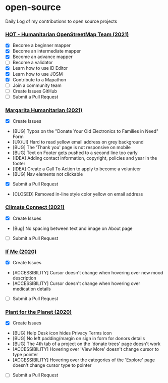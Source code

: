 # open-source
Daily Log of my contributions to open source projects


### [HOT - Humanitarian OpenStreetMap Team (2021)](https://tasks.hotosm.org)
- [x] Become a beginner mapper
- [x] Become an intermediate mapper
- [x] Become an advance mapper
- [ ] Become a validator
- [x] Learn how to use iD Editor
- [x] Learn how to use JOSM
- [x] Contribute to a Mapathon
- [ ] Join a community team
- [ ] Create Issues GitHub
- [ ] Submit a Pull Request

### [Margarita Humanitarian (2021)](https://helpafamily.margaritahumanitarian.org/)
- [x] Create Issues
- [BUG] Typos on the "Donate Your Old Electronics to Families in Need" Form 
- [UX/UI] Hard to read yellow email address on grey background
- [BUG] The 'Thank you' page is not responsive on mobile
- [BUG] Text on Footer gets pushed to a second line too early
- [IDEA] Adding contact information, copyright, policies and year in the footer
- [IDEA] Create a Call To Action to apply to become a volunteer
- [BUG] Nav elements not clickable 


- [x] Submit a Pull Request
- [CLOSED] Removed in-line style color yellow on email address

### [Climate Connect (2021)](https://climateconnect.earth/)
- [x] Create Issues
- [Bug] No spacing between text and image on About page


- [ ] Submit a Pull Request

### [If Me (2020)](https://www.if-me.org/)
- [x] Create Issues
- [ACCESSIBILITY] Cursor doesn't change when hovering over new mood description
- [ACCESSIBILITY] Cursor doesn't change when hovering over medication details


- [ ] Submit a Pull Request

### [Plant for the Planet (2020)](https://www1.plant-for-the-planet.org/)
- [x] Create Issues
- [BUG] Help Desk icon hides Privacy Terms icon
- [BUG] No left padding/margin on sign in form for donors details
- [BUG] The 4th tab of a project on the 'donate trees' page doesn't work
- [ACCESSIBILITY] Hovering over 'View More' doesn't change cursor to type pointer
- [ACCESSIBILITY] Hovering over the categories of the 'Explore' page doesn't change cursor type to pointer


- [ ] Submit a Pull Request

